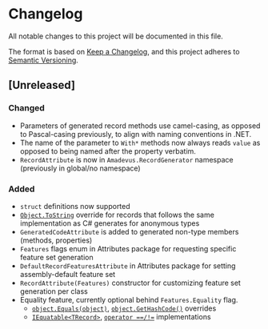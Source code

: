 # Changelog

All notable changes to this project will be documented in this file.

The format is based on [Keep a Changelog](https://keepachangelog.com/en/1.0.0/),
and this project adheres to [Semantic Versioning](https://semver.org/spec/v2.0.0.html).

## [Unreleased]

### Changed

* Parameters of generated record methods use camel-casing, as opposed to
  Pascal-casing previously, to align with naming conventions in .NET.
* The name of the parameter to `With*` methods now always reads `value`
  as opposed to being named after the property verbatim.
* `RecordAttribute` is now in `Amadevus.RecordGenerator` namespace (previously in global/no namespace)

### Added

* `struct` definitions now supported
* [`Object.ToString`][objtostr] override for records that follows the same
  implementation as C# generates for anonymous types
* `GeneratedCodeAttribute` is added to generated non-type members (methods, properties)
* `Features` flags enum in Attributes package for requesting specific feature set generation
* `DefaultRecordFeaturesAttribute`  in Attributes package for setting assembly-default feature set
* `RecordAttribute(Features)` constructor for customizing feature set generation per class
* Equality feature, currently optional behind `Features.Equality` flag.
	* [`object.Equals(object)`][objectEquals], [`object.GetHashCode()`][objectGetHashCode] overrides
	* [`IEquatable<TRecord>`][iEquatable], [`operator ==/!=`][equalityOperators] implementations


[objtostr]: https://docs.microsoft.com/dotnet/api/system.object.tostring
[objectEquals]: https://docs.microsoft.com/dotnet/api/system.object.equals#System_Object_Equals_System_Object_
[objectGetHashCode]: https://docs.microsoft.com/dotnet/api/system.object.gethashcode
[iEquatable]: https://docs.microsoft.com/dotnet/api/system.iequatable-1
[equalityOperators]: https://docs.microsoft.com/dotnet/csharp/language-reference/operators/equality-operators
